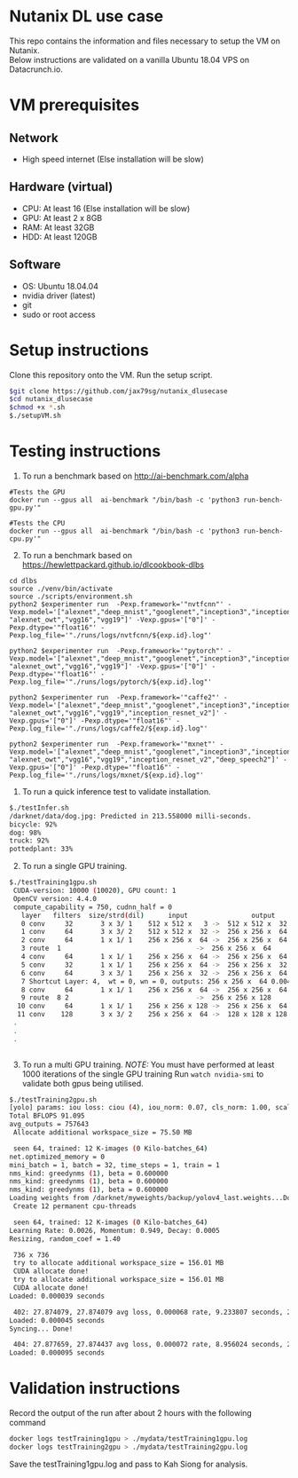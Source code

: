 # Nutanix DL use case
This repo contains the information and files necessary to setup the VM on Nutanix.<br>
Below instructions are validated on a vanilla Ubuntu 18.04 VPS on Datacrunch.io.

# VM prerequisites
## Network
- High speed internet (Else installation will be slow)

## Hardware (virtual)
- CPU: At least 16 (Else installation will be slow)
- GPU: At least 2 x 8GB
- RAM: At least 32GB
- HDD: At least 120GB

## Software
- OS: Ubuntu 18.04.04
- nvidia driver (latest)
- git
- sudo or root access

# Setup instructions
Clone this repository onto the VM.
Run the setup script. 
```bash
$git clone https://github.com/jax79sg/nutanix_dlusecase
$cd nutanix_dlusecase
$chmod +x *.sh
$./setupVM.sh
```
# Testing instructions
1. To run a benchmark based on http://ai-benchmark.com/alpha
```
#Tests the GPU
docker run --gpus all  ai-benchmark "/bin/bash -c 'python3 run-bench-gpu.py'" 

#Tests the CPU
docker run --gpus all  ai-benchmark "/bin/bash -c 'python3 run-bench-cpu.py'" 
```

2. To run a benchmark based on https://hewlettpackard.github.io/dlcookbook-dlbs
```
cd dlbs
source ./venv/bin/activate
source ./scripts/environment.sh    
python2 $experimenter run  -Pexp.framework='"nvtfcnn"' -Vexp.model='["alexnet","deep_mnist","googlenet","inception3","inception4","overfeat","resnet18","resnet34","resnet101","resnet152","resnet200","resnet269","vgg11","vgg13","resnet50", "alexnet_owt","vgg16","vgg19"]' -Vexp.gpus='["0"]' -Pexp.dtype='"float16"' -Pexp.log_file='"./runs/logs/nvtfcnn/${exp.id}.log"'

python2 $experimenter run  -Pexp.framework='"pytorch"' -Vexp.model='["alexnet","deep_mnist","googlenet","inception3","inception4","overfeat","resnet18","resnet34","resnet101","resnet152","resnet200","resnet269","vgg11","vgg13","resnet50", "alexnet_owt","vgg16","vgg19"]' -Vexp.gpus='["0"]' -Pexp.dtype='"float16"' -Pexp.log_file='"./runs/logs/pytorch/${exp.id}.log"'

python2 $experimenter run  -Pexp.framework='"caffe2"' -Vexp.model='["alexnet","deep_mnist","googlenet","inception3","inception4","overfeat","resnet18","resnet34","resnet101","resnet152","resnet200","resnet269","vgg11","vgg13","resnet50", "alexnet_owt","vgg16","vgg19","inception_resnet_v2"]' -Vexp.gpus='["0"]' -Pexp.dtype='"float16"' -Pexp.log_file='"./runs/logs/caffe2/${exp.id}.log"'

python2 $experimenter run  -Pexp.framework='"mxnet"' -Vexp.model='["alexnet","deep_mnist","googlenet","inception3","inception4","overfeat","resnet18","resnet34","resnet101","resnet152","resnet200","resnet269","vgg11","vgg13","resnet50", "alexnet_owt","vgg16","vgg19","inception_resnet_v2","deep_speech2"]' -Vexp.gpus='["0"]' -Pexp.dtype='"float16"' -Pexp.log_file='"./runs/logs/mxnet/${exp.id}.log"'

```

1. To run a quick inference test to validate installation.
```bash
$./testInfer.sh
/darknet/data/dog.jpg: Predicted in 213.558000 milli-seconds.
bicycle: 92%
dog: 98%
truck: 92%
pottedplant: 33%
```

2. To run a single GPU training. 
```bash
$./testTraining1gpu.sh
 CUDA-version: 10000 (10020), GPU count: 1  
 OpenCV version: 4.4.0
 compute_capability = 750, cudnn_half = 0 
   layer   filters  size/strd(dil)      input                output
   0 conv     32       3 x 3/ 1    512 x 512 x   3 ->  512 x 512 x  32 0.453 BF
   1 conv     64       3 x 3/ 2    512 x 512 x  32 ->  256 x 256 x  64 2.416 BF
   2 conv     64       1 x 1/ 1    256 x 256 x  64 ->  256 x 256 x  64 0.537 BF
   3 route  1 		                           ->  256 x 256 x  64 
   4 conv     64       1 x 1/ 1    256 x 256 x  64 ->  256 x 256 x  64 0.537 BF
   5 conv     32       1 x 1/ 1    256 x 256 x  64 ->  256 x 256 x  32 0.268 BF
   6 conv     64       3 x 3/ 1    256 x 256 x  32 ->  256 x 256 x  64 2.416 BF
   7 Shortcut Layer: 4,  wt = 0, wn = 0, outputs: 256 x 256 x  64 0.004 BF
   8 conv     64       1 x 1/ 1    256 x 256 x  64 ->  256 x 256 x  64 0.537 BF
   9 route  8 2 	                           ->  256 x 256 x 128 
  10 conv     64       1 x 1/ 1    256 x 256 x 128 ->  256 x 256 x  64 1.074 BF
  11 conv    128       3 x 3/ 2    256 x 256 x  64 ->  128 x 128 x 128 2.416 BF
 .
 .
 .
 
```

3. To run a multi GPU training. 
*NOTE:* You must have performed at least 1000 iterations of the single GPU training
Run `watch nvidia-smi` to validate both gpus being utilised.
```bash
$./testTraining2gpu.sh
[yolo] params: iou loss: ciou (4), iou_norm: 0.07, cls_norm: 1.00, scale_x_y: 1.05
Total BFLOPS 91.095 
avg_outputs = 757643 
 Allocate additional workspace_size = 75.50 MB 

 seen 64, trained: 12 K-images (0 Kilo-batches_64) 
net.optimized_memory = 0 
mini_batch = 1, batch = 32, time_steps = 1, train = 1 
nms_kind: greedynms (1), beta = 0.600000 
nms_kind: greedynms (1), beta = 0.600000 
nms_kind: greedynms (1), beta = 0.600000 
Loading weights from /darknet/myweights/backup/yolov4_last.weights...Done! Loaded 162 layers from weights-file 
 Create 12 permanent cpu-threads 

 seen 64, trained: 12 K-images (0 Kilo-batches_64) 
Learning Rate: 0.0026, Momentum: 0.949, Decay: 0.0005
Resizing, random_coef = 1.40 

 736 x 736 
 try to allocate additional workspace_size = 156.01 MB 
 CUDA allocate done! 
 try to allocate additional workspace_size = 156.01 MB 
 CUDA allocate done! 
Loaded: 0.000039 seconds

 402: 27.874079, 27.874079 avg loss, 0.000068 rate, 9.233807 seconds, 25728 images, -1.000000 hours left
Loaded: 0.000045 seconds
Syncing... Done!

 404: 27.877659, 27.874437 avg loss, 0.000072 rate, 8.956024 seconds, 25856 images, 1282.733183 hours left
Loaded: 0.000095 seconds

```

# Validation instructions
Record the output of the run after about 2 hours with the following command
```bash
docker logs testTraining1gpu > ./mydata/testTraining1gpu.log
docker logs testTraining2gpu > ./mydata/testTraining2gpu.log
```
Save the testTraining1gpu.log and pass to Kah Siong for analysis.
